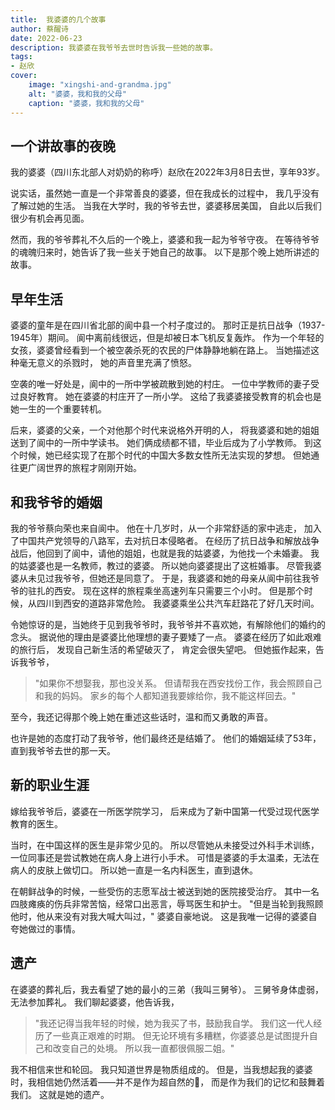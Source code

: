```yaml
---
title:  我婆婆的几个故事
author: 蔡醒诗
date: 2022-06-23
description: 我婆婆在我爷爷去世时告诉我一些她的故事。
tags:
- 赵欣
cover:
    image: "xingshi-and-grandma.jpg"
    alt: "婆婆，我和我的父母"
    caption: "婆婆，我和我的父母"
---
```


## 一个讲故事的夜晚

我的婆婆（四川东北部人对奶奶的称呼）赵欣在2022年3月8日去世，享年93岁。

说实话，虽然她一直是一个非常善良的婆婆，但在我成长的过程中，
我几乎没有了解过她的生活。
当我在大学时，我的爷爷去世，婆婆移居美国，
自此以后我们很少有机会再见面。

然而，我的爷爷葬礼不久后的一个晚上，婆婆和我一起为爷爷守夜。
在等待爷爷的魂魄归来时，她告诉了我一些关于她自己的故事。
以下是那个晚上她所讲述的故事。

## 早年生活

婆婆的童年是在四川省北部的阆中县一个村子度过的。
那时正是抗日战争（1937-1945年）期间。
阆中离前线很远，但是却被日本飞机反复轰炸。
作为一个年轻的女孩，婆婆曾经看到一个被空袭杀死的农民的尸体静静地躺在路上。
当她描述这种毫无意义的杀戮时，
她的声音里充满了愤怒。

空袭的唯一好处是，阆中的一所中学被疏散到她的村庄。
一位中学教师的妻子受过良好教育。
她在婆婆的村庄开了一所小学。
这给了我婆婆接受教育的机会也是她一生的一个重要转机。

后来，婆婆的父亲，一个对他那个时代来说格外开明的人，
将我婆婆和她的姐姐送到了阆中的一所中学读书。
她们俩成绩都不错，毕业后成为了小学教师。
到这个时候，她已经实现了在那个时代的中国大多数女性所无法实现的梦想。
但她通往更广阔世界的旅程才刚刚开始。

## 和我爷爷的婚姻

我的爷爷蔡向荣也来自阆中。
他在十几岁时，从一个非常舒适的家中逃走，
加入了中国共产党领导的八路军，去对抗日本侵略者。
在经历了抗日战争和解放战争战后，他回到了阆中，请他的姐姐，也就是我的姑婆婆，为他找一个未婚妻。
我的姑婆婆也是一名教师，教过的婆婆。
所以她向婆婆提出了这桩婚事。
尽管我婆婆从未见过我爷爷，但她还是同意了。
于是，我婆婆和她的母亲从阆中前往我爷爷的驻扎的西安。
现在这样的旅程乘坐高速列车只需要三个小时。
但是那个时候，从四川到西安的道路非常危险。
我婆婆乘坐公共汽车赶路花了好几天时间。

令她惊讶的是，当她终于见到我爷爷时，我爷爷并不喜欢她，有解除他们的婚约的念头。
据说他的理由是婆婆比他理想的妻子要矮了一点。
婆婆在经历了如此艰难的旅行后，
发现自己新生活的希望破灭了，
肯定会很失望吧。
但她振作起来，告诉我爷爷，

> "如果你不想娶我，那也没关系。
> 但请帮我在西安找份工作，我会照顾自己和我的妈妈。
> 家乡的每个人都知道我要嫁给你，我不能这样回去。"

至今，我还记得那个晚上她在重述这些话时，温和而又勇敢的声音。

也许是她的态度打动了我爷爷，他们最终还是结婚了。
他们的婚姻延续了53年，直到我爷爷去世的那一天。

## 新的职业生涯

嫁给我爷爷后，婆婆在一所医学院学习，
后来成为了新中国第一代受过现代医学教育的医生。

当时，在中国这样的医生是非常少见的。
所以尽管她从未接受过外科手术训练，
一位同事还是尝试教她在病人身上进行小手术。
可惜是婆婆的手太温柔，无法在病人的皮肤上做切口。
所以她一直是一名内科医生，直到退休。

在朝鲜战争的时候，一些受伤的志愿军战士被送到她的医院接受治疗。
其中一名四肢瘫痪的伤兵非常苦恼，经常口出恶言，辱骂医生和护士。
"但是当轮到我照顾他时，他从来没有对我大喊大叫过，"
婆婆自豪地说。
这是我唯一记得的婆婆自夸她做过的事情。

## 遗产

在婆婆的葬礼后，我去看望了她的最小的三弟（我叫三舅爷）。
三舅爷身体虚弱，无法参加葬礼。
我们聊起婆婆，他告诉我，

> "我还记得当我年轻的时候，她为我买了书，鼓励我自学。
> 我们这一代人经历了一些真正艰难的时期。
> 但无论环境有多糟糕，你婆婆总是试图提升自己和改变自己的处境。
> 所以我一直都很佩服二姐。"

我不相信来世和轮回。
我只知道世界是物质组成的。
但是，当我想起我的婆婆时，我相信她仍然活着——并不是作为超自然的👻，
而是作为我们的记忆和鼓舞着我们。
这就是她的遗产。
